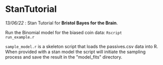 # StanTutorial

*13/06/22* : Stan Tutorial for **Bristol Bayes for the Brain**.

Run the Binomial model for the biased coin data: <code>Rscript run_example.r</code>

<code>sample_model.r</code> is a skeleton script that loads the passives.csv data into R. When provided with a stan model the script will initiate the sampling process and save the result in the "model_fits" directory.
